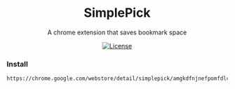 <h1 align="center">SimplePick</h1>
<p align="center"> A chrome extension that saves bookmark space </p>
<p align="center">
  <a href="http://vutondesign.com/MyMIT"><img src="https://img.shields.io/badge/license-MIT-blue.svg" alt="License"></a>
</p>

### Install
```
https://chrome.google.com/webstore/detail/simplepick/amgkdfnjnefpomfdlcbangigijjaimij/related
```
